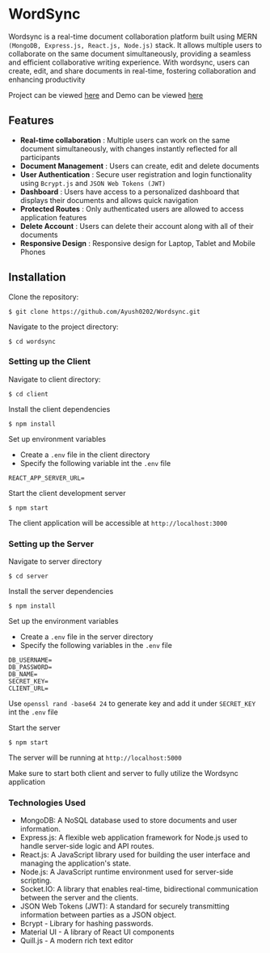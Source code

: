 # WordSync #


Wordsync is a real-time document collaboration platform built using MERN `(MongoDB, Express.js, React.js, Node.js)` stack. It allows multiple users to collaborate on the same document simultaneously, providing a seamless and efficient collaborative writing experience. With wordsync, users can create, edit, and share documents in real-time, fostering collaboration and enhancing productivity

Project can be viewed [here](https://wordsync-one.vercel.app/) and Demo can be viewed [here](https://github.com/Ayush0202/Wordsync)

## Features ##

- **Real-time collaboration** : Multiple users can work on the same document simultaneously, with changes instantly reflected for all participants
- **Document Management** : Users can create, edit and delete documents
- **User Authentication** : Secure user registration and login functionality using `Bcrypt.js` and `JSON Web Tokens (JWT)`
- **Dashboard** : Users have access to a personalized dashboard that displays their documents and allows quick navigation
- **Protected Routes** : Only authenticated users are allowed to access application features
- **Delete Account** : Users can delete their account along with all of their documents
- **Responsive Design** : Responsive design for Laptop, Tablet and Mobile Phones

## Installation ##

Clone the repository:
```
$ git clone https://github.com/Ayush0202/Wordsync.git
```

Navigate to the project directory:
```
$ cd wordsync
```

### Setting up the Client ###

Navigate to client directory:
```
$ cd client
```

Install the client dependencies
```
$ npm install
```

Set up environment variables
- Create a `.env` file in the client directory
- Specify the following variable int the `.env` file
```
REACT_APP_SERVER_URL=
```

Start the client development server
```
$ npm start
```

The client application will be accessible at `http://localhost:3000`

### Setting up the Server

Navigate to server directory
```
$ cd server
```

Install the server dependencies
```
$ npm install
```

Set up the environment variables
- Create a `.env` file in the server directory
- Specify the following variables in the `.env` file
```
DB_USERNAME=
DB_PASSWORD=
DB_NAME=
SECRET_KEY=
CLIENT_URL=
```
Use `openssl rand -base64 24` to generate key and add it under `SECRET_KEY` int the `.env` file

Start the server
```
$ npm start
```

The server will be running at `http://localhost:5000`

Make sure to start both client and server to fully utilize the Wordsync application

### Technologies Used ###

- MongoDB: A NoSQL database used to store documents and user information.
- Express.js: A flexible web application framework for Node.js used to handle server-side logic and API routes.
- React.js: A JavaScript library used for building the user interface and managing the application's state.
- Node.js: A JavaScript runtime environment used for server-side scripting.
- Socket.IO: A library that enables real-time, bidirectional communication between the server and the clients.
- JSON Web Tokens (JWT): A standard for securely transmitting information between parties as a JSON object.
- Bcrypt -  Library for hashing passwords.
- Material UI - A library of React UI components 
- Quill.js - A modern rich text editor





